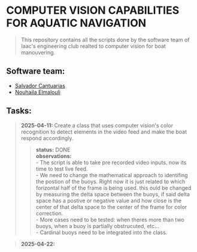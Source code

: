 # COMPUTER VISION CAPABILITIES FOR AQUATIC NAVIGATION
> This repository contains all the scripts done by the software team of Iaac's engineering club realted to computer vision for boat manouvering.

## Software team:
- [Salvador Cantuarias](https://www.linkedin.com/in/salvador-cantuarias-bb5715268/)
- [Nouhaila Elmalouli](https://www.linkedin.com/in/nouhaila-elmalouli-46517a208/)

## Tasks:
> **2025-04-11:** Create a class that uses computer vision's color recognition to detect elements in the video feed and make the boat respond accordingly.
>> **status:** DONE<br>
>> **observations:**<br>- The script is able to take pre recorded video inputs. now its time to test live feed.<br>- We need to change the mathematical approach to identifing the postion of the buoys. Right now it is just related to which forizontal half of the frame is being used. this ould be changed by measuring the delta space between the buoys, if said delta space has a postive or negative value and how close is the center of that delta space to the center of the frame for color correction.<br>- More cases need to be tested: when theres more than two buoys, when a buoy is partially obstrucuted, etc...<br>- Cardinal buoys need to be integrated into the class.

> **2025-04-22:**